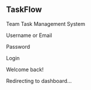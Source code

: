 ## TaskFlow

Team Task Management System

Username or Email

Password

Login


Welcome back!

Redirecting to dashboard...